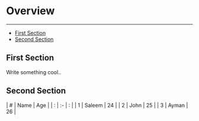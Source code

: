 # Overview

---

- [First Section](#section-1)
- [Second Section](#section-2)

<a name="section-1"></a>
## First Section

Write something cool..


<a name="section-2"></a>
## Second Section

| # | Name   | Age |
| : |   :-   |  :  |
| 1 | Saleem | 24  |
| 2 | John   | 25  |
| 3 | Ayman  | 26  |

